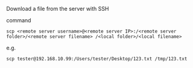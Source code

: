Download a file from the server with SSH

command 
```
scp <remote server username>@<remote server IP>:/<remote server folder>/<remote server filename> /<local folder>/<local filename>
```
e.g.

```
scp tester@192.168.10.99:/Users/tester/Desktop/123.txt /tmp/123.txt
```
